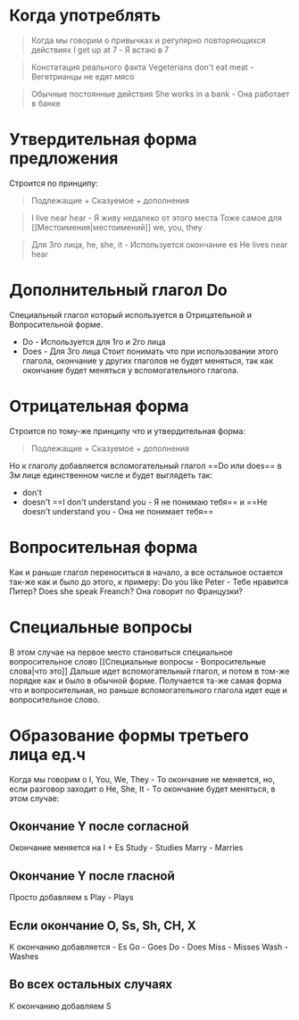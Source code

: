 # Когда употреблять
> Когда мы говорим о привычках и регулярно повторяющихся действиях
> I get up at 7 - Я встаю в 7

> Констатация реального факта
> Vegeterians don't eat meat - Вегетрианцы не едят мясо

> Обычные постоянные действия
> She works in a bank - Она работает в банке
# Утвердительная форма предложения
Строится по принципу:
> Подлежащие + Сказуемое + дополнения

> I live near hear - Я живу недалеко от этого места
> Тоже самое для [[Местоимения|местоимений]] we, you, they

> Для 3го лица, he, she, it - Используется окончание es
> He lives near hear
# Дополнительный глагол Do
Специальный глагол который используется в Отрицательной и Вопросительной форме.
- Do - Используется для 1го и 2го лица
- Does - Для 3го лица
Стоит понимать что при использовании этого глагола, окончание у других глаголов не будет меняться, так как окончание будет меняться у вспомогательного глагола.
# Отрицательная форма
Строится по тому-же принципу что и утвердительная форма:
> Подлежащие + Сказуемое + дополнения

Но к глаголу добавляется вспомогательный глагол ==Do или does== в 3м лице единственном числе и будет выглядеть так:
- don't
- doesn't 
==I don't understand you - Я не понимаю тебя==
и
==He doesn't understand you - Она не понимает тебя==
# Вопросительная форма
Как и раньше глагол переноситься в начало, а все остальное остается так-же как и было до этого, к примеру:
Do you like Peter - Тебе нравится Питер?
Does she speak Freanch? Она говорит по Французки?
# Специальные вопросы
В этом случае на первое место становиться специальное вопросительное слово [[Специальные вопросы - Вопросительные слова|что это]] 
Дальше идет вспомогательный глагол, и потом в том-же порядке как и было в обычной форме.
Получается та-же самая форма что и вопросительная, но раньше вспомогательного глагола идет еще и вопросительное слово.
# Образование формы третьего лица ед.ч
Когда мы говорим о I, You, We, They - То окончание не меняется, но, если разговор заходит о He, She, It - То окончание будет меняться, в этом случае:
## Окончание Y после согласной 
Окончание меняется на I + Es
Study - Studies
Marry - Marries
## Окончание Y после гласной
Просто добавляем s
Play - Plays
## Если окончание O, Ss, Sh, CH, X
К окончанию добавляется - Es
Go - Goes
Do - Does
Miss - Misses
Wash - Washes
## Во всех остальных случаях
К окончанию добавляем S